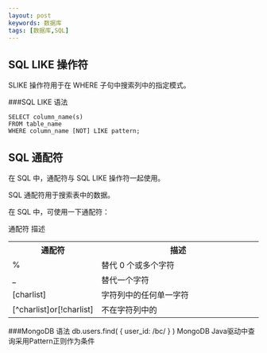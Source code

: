 ```yaml
---
layout: post
keywords: 数据库
tags: [数据库,SQL]
---
```


SQL LIKE 操作符
-------------------
SLIKE 操作符用于在 WHERE 子句中搜索列中的指定模式。

###SQL LIKE 语法

    SELECT column_name(s)
	FROM table_name
	WHERE column_name [NOT] LIKE pattern;

SQL 通配符
-------------------
在 SQL 中，通配符与 SQL LIKE 操作符一起使用。

SQL 通配符用于搜索表中的数据。

在 SQL 中，可使用一下通配符：

通配符	描述
<table class="table table-bordered">
    <tr>
        <th width="15%">通配符</th>
        <th width="85%">描述</th>
    </tr>
    <tr>
        <td>%</td><td>替代 0 个或多个字符</td>    	
    </tr>
	<tr>
		<td>_</td><td>替代一个字符</td>
	</tr>
	<tr>
		<td>[charlist]</td><td>字符列中的任何单一字符</td>
	</tr>
	<tr>
		<td>[^charlist]or[!charlist]</td><td>不在字符列中的</td>
	</tr>
</table>
###MongoDB 语法
	db.users.find( { user_id: /bc/ } )
MongoDB Java驱动中查询采用Pattern正则作为条件	
	